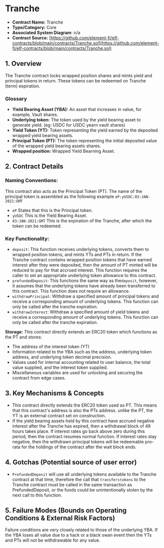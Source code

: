 # Tranche

* **Contract Name:** Tranche
* **Type/Category:** Core
* **Associated System Diagram**: n/a
* **Contract Source:** [https://github.com/element-fi/elf-contracts/blob/main/contracts/Tranche.sol](https://github.com/element-fi/elf-contracts/blob/main/contracts/Tranche.sol)

## 1. Overview

The Tranche contract locks wrapped position shares and mints yield and principal tokens in return. These tokens can be redeemed on Tranche \(term\) expiration.

### **Glossary**

* **Yield Bearing Asset \(YBA\):** An asset that increases in value, for example, Vault shares.
* **Underlying token:** The token used by the yield bearing asset to generate yield. \(eg: USDC for USDC yearn vault shares\)
* **Yield Token \(YT\):** Token representing the yield earned by the deposited wrapped yield bearing assets.
* **Principal Token \(PT\):** The token representing the initial deposited value of the wrapped yield bearing assets shares.
* **Wrapped position:** Wrapped Yield Bearning Asset.

## 2. Contract Details

### **Naming Conventions:**

This contract also acts as the Principal Token \(PT\). The name of the principal token is assembled as the following example `eP:yUSDC:03:JAN-2021:GMT`

* `eP` States that this is the Principal token.
* `yUSDC` This is the Yield Bearing Asset.
* `03:JAN-2021:GMT` This is the expiration of the Tranche, after which the token can be redeemed.

### **Key Functionality:**

* `deposit`: This function receives underlying tokens, converts them to wrapped position tokens, and mints YTs and PTs in return. If the Tranche contract contains wrapped position tokens that have earned interest after they were deposited, then the amount of PT minted will be reduced to pay for that accrued interest. This function requires the caller to set an appropriate underlying token allowance to this contract.
* `prefundedDeposit`: This functions the same way as the`deposit`, however, it assumes that the underlying tokens have already been transferred to this contract. This function does not require an allowance.
* `withdrawPrincipal`: Withdraw a specified amount of principal tokens and receive a corresponding amount of underlying tokens. This function can only be called after the tranche expiration.
* `withdrawInterest`: Withdraw a specified amount of yield tokens and receive a corresponding amount of underlying tokens. This function can only be called after the tranche expiration.

**Storage:** This contract directly extends an ERC20 token which functions as the PT and stores:

* The address of the interest token \(YT\)
* Information related to the YBA such as the address, underlying token address, and underlying token decimal precision.
* Values used for internal accounting related to user balance, the total value supplied, and the interest token supplied.
* Miscellaneous variables are used for unlocking and securing the contract from edge cases.

## 3. Key Mechanisms & Concepts

* This contract directly extends the ERC20 token used as PT. This means that this contract's address is also the PTs address. unlike the PT, the YT is an external contract set on construction.
* If the yield bearing assets held by this contract have accrued negative interest after the Tranche has expired, then a withdrawal block of 48 hours takes place. If interest rates go back above zero during this period, then the contract resumes normal function. If interest rates stay negative, then the withdrawn principal tokens will be redeemable pro-rata for the holdings of the contract after the wait block ends.

## 4. Gotchas \(Potential source of user error\)

* `PrefundedDeposit` will use all underlying tokens available to the Tranche contract at that time, therefore the call that `transferstokens` to the Tranche contract must be called in the same transaction as PrefundedDeposit, or the funds could be unintentionally stolen by the next call to this function.

## 5. Failure Modes \(Bounds on Operating Conditions & External Risk Factors\)

Failure conditions are very closely related to those of the underlying YBA. If the YBA loses all value due to a hack or a black swan event then the YTs and PTs will not be withdrawable for any value.

